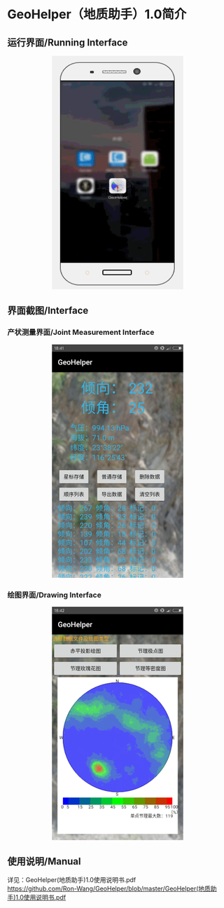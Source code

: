 # GeoHelper（地质助手）1.0简介
## 运行界面/Running Interface

<div align="center">
  <img src=https://github.com/Ron-Wang/GeoHelper/blob/master/Image/result.gif width=300dp height=533dp>
</div>

## 界面截图/Interface

### 产状测量界面/Joint Measurement Interface

<div align="center">
  <img src=https://github.com/Ron-Wang/GeoHelper/blob/master/Image/001产状测量.png width=300dp height=533dp>
</div>

### 绘图界面/Drawing Interface

<div align="center">
  <img src=https://github.com/Ron-Wang/GeoHelper/blob/master/Image/002绘图-05.png width=300dp height=533dp>
</div>

## 使用说明/Manual

详见：GeoHelper(地质助手)1.0使用说明书.pdf</br>
https://github.com/Ron-Wang/GeoHelper/blob/master/GeoHelper(地质助手)1.0使用说明书.pdf
